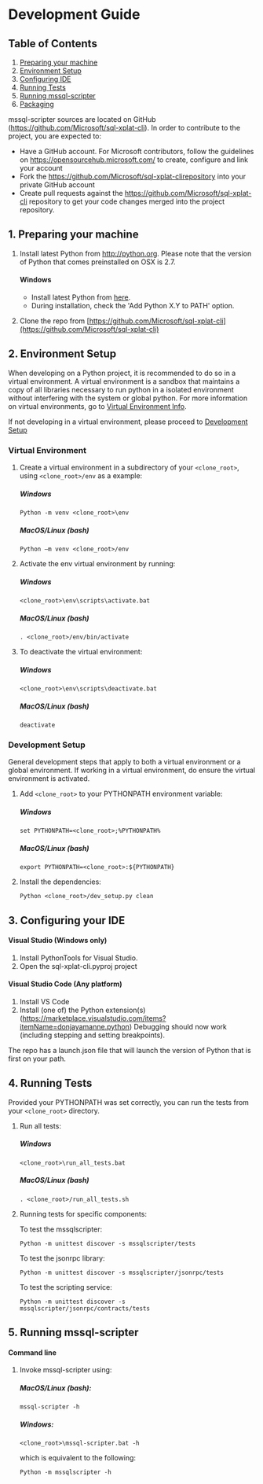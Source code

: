 Development Guide
=================

## Table of Contents
1. [Preparing your machine](#Preparing_machine)
1. [Environment Setup](#Environment_Setup)
2. [Configuring IDE](#Configure_IDE)
3. [Running Tests](#Running_Tests)
4. [Running mssql-scripter](#Run_mssql-scripter)
4. [Packaging](pypi_release_steps.md)


mssql-scripter sources are located on GitHub (https://github.com/Microsoft/sql-xplat-cli). In order to contribute to the project, you are expected to: 
-	Have a GitHub account. For Microsoft contributors, follow the guidelines on https://opensourcehub.microsoft.com/ to create, configure and link your account
-	Fork the  https://github.com/Microsoft/sql-xplat-clirepository into your private GitHub account
-	Create pull requests against the https://github.com/Microsoft/sql-xplat-cli repository to get your code changes merged into the project repository.

## <a name="Preparing_Machine"></a>1. Preparing your machine
1.	Install latest Python from http://python.org. Please note that the version of Python that comes preinstalled on OSX is 2.7. 
    #### Windows
    - Install latest Python from [here](http://python.org).
    - During installation, check the 'Add Python X.Y to PATH' option.
    
2. Clone the repo from [https://github.com/Microsoft/sql-xplat-cli](https://github.com/Microsoft/sql-xplat-cli)

## <a name="Environment_Setup"></a>2. Environment Setup
When developing on a Python project, it is recommended to do so in a virtual environment. A virtual environment is a sandbox that maintains a copy of all libraries necessary to run python in a isolated environment without interfering with the system or global python. For more information on virtual environments, go to [Virtual Environment Info](#virtual_environment_info.md).

If not developing in a virtual environment, please proceed to [Development Setup](#Development) 
### Virtual Environment
1. Create a virtual environment in a subdirectory of your `<clone_root>`, using `<clone_root>/env` as a example:
 
     ##### Windows
    ```BatchFile
    Python -m venv <clone_root>\env
    ```
    ##### MacOS/Linux (bash)
    ```Shell
    Python –m venv <clone_root>/env
    ```
2.  Activate the env virtual environment by running:

    ##### Windows
    ```BatchFile
    <clone_root>\env\scripts\activate.bat
    ```
    ##### MacOS/Linux (bash)
    ```Shell
    . <clone_root>/env/bin/activate
    ```
3. To deactivate the virtual environment:

    ##### Windows
    ```BatchFile
    <clone_root>\env\scripts\deactivate.bat
    ```
    ##### MacOS/Linux (bash)
    ```Shell
    deactivate
    ```
### <a name="Development"></a>Development Setup
General development steps that apply to both a virtual environment or a global environment. If working in a virtual environment, do ensure the virtual environment is activated.
1.  Add `<clone_root>` to your PYTHONPATH environment variable:

    ##### Windows
    ```BatchFile
    set PYTHONPATH=<clone_root>;%PYTHONPATH%
    ```
    ##### MacOS/Linux (bash)
    ```Shell
    export PYTHONPATH=<clone_root>:${PYTHONPATH}
    ```
2.	Install the dependencies:
    ```Shell
    Python <clone_root>/dev_setup.py clean
    ```
## <a name="Configure_IDE"></a>3. Configuring your IDE
#### Visual Studio (Windows only)
1.	Install PythonTools for Visual Studio.
2.	Open the sql-xplat-cli.pyproj project


#### Visual Studio Code (Any platform)

1.	Install VS Code
2.	Install (one of) the Python extension(s) (https://marketplace.visualstudio.com/items?itemName=donjayamanne.python)
Debugging should now work (including stepping and setting breakpoints). 

The repo has a launch.json file that will launch the version of Python that is first on your path. 

## <a name="Running_Tests"></a>4. Running Tests
Provided your PYTHONPATH was set correctly, you can run the tests from your `<clone_root>` directory.

1. Run all tests:
    ##### Windows

    ```BatchFile
    <clone_root>\run_all_tests.bat
    ```
    ##### MacOS/Linux (bash)
    ```Shell
    . <clone_root>/run_all_tests.sh
    ```
2. Running tests for specific components:
  
    To test the mssqlscripter:
    ```BatchFile
    Python -m unittest discover -s mssqlscripter/tests
    ```
    To test the jsonrpc library:
    ```BatchFile
    Python -m unittest discover -s mssqlscripter/jsonrpc/tests
    ```

    To test the scripting service:
    ```BatchFile
    Python -m unittest discover -s mssqlscripter/jsonrpc/contracts/tests
    ```

## <a name="Run_mssql-scripter"></a>5. Running mssql-scripter
#### Command line

1.  Invoke mssql-scripter using:

    ##### MacOS/Linux (bash):
    ```Shell
    mssql-scripter -h
    ```

    ##### Windows:
    ```BatchFile
    <clone_root>\mssql-scripter.bat -h
    ```
    which is equivalent to the following:
    ```BatchFile
    Python -m mssqlscripter -h
    ```
